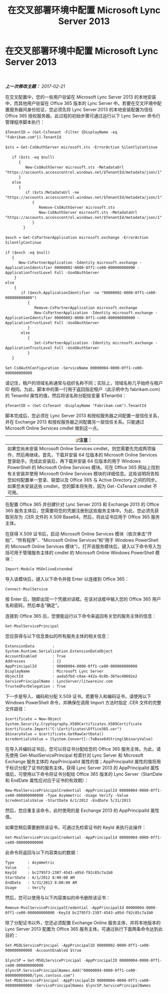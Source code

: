 ﻿---
title: 在交叉部署环境中配置 Microsoft Lync Server 2013
TOCTitle: 在交叉部署环境中配置 Microsoft Lync Server 2013
ms:assetid: 700639ec-5264-4449-a8a6-d7386fad8719
ms:mtpsurl: https://technet.microsoft.com/zh-cn/library/JJ204990(v=OCS.15)
ms:contentKeyID: 49313204
ms.date: 02/21/2017
mtps_version: v=OCS.15
ms.translationtype: HT
---

# 在交叉部署环境中配置 Microsoft Lync Server 2013

 

_**上一次修改主题：** 2017-02-21_

在交叉配置中，您的一些用户驻留在 Microsoft Lync Server 2013 的本地安装中，而其他用户驻留在 Office 365 版本的 Lync Server 中。若要在交叉环境中配置服务器间身份验证，您必须先将 Lync Server 2013 的本地安装配置为信任 Office 365 授权服务器。此过程的初始步骤可通过运行以下 Lync Server 命令行管理程序脚本执行：

    $TenantID = (Get-CsTenant -Filter {DisplayName -eq "Fabrikam.com"}).TenantId
    
    $sts = Get-CsOAuthServer microsoft.sts -ErrorAction SilentlyContinue
            
       if ($sts -eq $null)
          {
             New-CsOAuthServer microsoft.sts -MetadataUrl "https://accounts.accesscontrol.windows.net/$TenantId/metadata/json/1"
          }
       else
          {
             if ($sts.MetadataUrl -ne  "https://accounts.accesscontrol.windows.net/$TenantId/metadata/json/1")
                {
                   Remove-CsOAuthServer microsoft.sts
                   New-CsOAuthServer microsoft.sts -MetadataUrl "https://accounts.accesscontrol.windows.net/$TenantId/metadata/json/1"
                }
            }
    
    $exch = Get-CsPartnerApplication microsoft.exchange -ErrorAction SilentlyContinue
            
    if ($exch -eq $null)
       {
          New-CsPartnerApplication -Identity microsoft.exchange -ApplicationIdentifier 00000002-0000-0ff1-ce00-000000000000 -ApplicationTrustLevel Full -UseOAuthServer
        }
    else
        {
           if ($exch.ApplicationIdentifier -ne "00000002-0000-0ff1-ce00-000000000000")
              {
                 Remove-CsPartnerApplication microsoft.exchange
                 New-CsPartnerApplication -Identity microsoft.exchange -ApplicationIdentifier 00000002-0000-0ff1-ce00-000000000000 -ApplicationTrustLevel Full -UseOAuthServer 
              }
           else
              {
                 Set-CsPartnerApplication -Identity microsoft.exchange -ApplicationTrustLevel Full -UseOAuthServer
              }
       }
    
    Set-CsOAuthConfiguration -ServiceName 00000004-0000-0ff1-ce00-000000000000

请记住，租户的领域名称通常与组织名称不同；实际上，领域名称几乎始终与租户 ID 相同。为此，脚本中的第一行用于返回指定租户（此示例中为 fabrikam.com）的 TenantId 属性的值，然后将该名称分配给变量 $TenantId：

    $TenantID = (Get-CsTenant -DisplayName "Fabrikam.com").TenantId

脚本完成后，您必须在 Lync Server 2013 和授权服务器之间配置一层信任关系，并在 Exchange 2013 和授权服务器之间配置另一层信任关系。只能通过 Microsoft Online Services cmdlet 做到这一点。

<table>
<thead>
<tr class="header">
<th><img src="images/Dn783119.note(OCS.15).gif" title="note" alt="note" />注意：</th>
</tr>
</thead>
<tbody>
<tr class="odd">
<td>如果您尚未安装 Microsoft Online Services cmdlet，则您需要先完成两项操作，然后再继续。首先，下载并安装 64 位版本的 Microsoft Online Services 登录助手。完成此安装后，再下载并安装 64 位版本的用于 Windows PowerShell 的 Microsoft Online Services 模块。可在 Office 365 网站上找到有关安装并使用 Microsoft Online Services 模块的详细信息。这些说明将告知您如何配置单一登录、联盟以及 Office 365 与 Active Directory 之间的同步。<br />
如果您未安装这些 cmdlet，您的脚本将失败，因为 Get-CsTenant cmdlet 不可用。</td>
</tr>
</tbody>
</table>


在配置 Office 365 并创建针对 Lync Server 2013 和 Exchange 2013 的 Office 365 服务主体后，您需要将您的凭据注册到这些服务主体中。为此，您必须先获取另存为 .CER 文件的 X.509 Base64。然后，将此证书应用于 Office 365 服务主体。

在获得 X.509 证书后，启动 Microsoft Online Services 模块（依次单击“开始”、“所有程序”、“Microsoft Online Services”和“用于 Windows PowerShell 的 Microsoft Online Services 模块”）。打开该服务模块后，键入以下命令导入包括可用于管理服务主体的 cmdlet 的 Microsoft Online Windows PowerShell 模块：

    Import-Module MSOnlineExtended

导入该模块后，键入以下命令并按 Enter 以连接到 Office 365：

    Connect-MsolService

按 Enter 后，随即出现一个凭据对话框。在该对话框中输入您的 Office 365 用户名和密码，然后单击“确定”。

连接到 Office 365 后，您便能运行以下命令来返回有关您的服务主体的信息：

    Get-MsolServicePrincipal

您应获得与以下信息类似的所有服务主体的相关信息：

    ExtensionData        : System.Runtime.Serialization.ExtensionDataObject
    AccountEnabled       : True
    Addresses            : {}
    AppPrincipalId       : 00000004-0000-0ff1-ce00-000000000000
    DisplayName          : Microsoft Lync Server
    ObjectId             : aada5fbd-c0ae-442a-8c0b-36fec40602e2
    ServicePrincipalName : LyncServer/litwareinc.com
    TrustedForDelegation : True

下一步是导入、编码和分配 X.509 证书。若要导入和编码证书，请使用以下 Windows PowerShell 命令，并确保在调用 Import 方法时指定 .CER 文件的完整文件路径：

    $certificate = New-Object System.Security.Cryptography.X509Certificates.X509Certificate
    $certificate.Import("C:\Certificates\Office365.cer")
    $binaryValue = $certificate.GetRawCertData()
    $credentialsValue = [System.Convert]::ToBase64String($binaryValue)

在导入并编码证书后，您可以将证书分配给您的 Office 365 服务主体。为此，请先使用 Get-MsolServicePrincipal 检索针对 Lync Server 和 Microsoft Exchange 服务主体的 AppPrincipalId 属性的值；AppPrincipalId 属性的值将用于标识分配了证书的服务主体。获得 Lync Server 2013 的 AppPrincipalId 属性值后，可使用以下命令将证书分配给 Office 365 版本的 Lync Server（StartDate 和 EndDate 属性应对应于证书的有效期）：

    New-MsolServicePrincipalCredential -AppPrincipalId 00000004-0000-0ff1-ce00-000000000000 -Type Asymmetric -Usage Verify -Value $credentialsValue -StartDate 6/1/2012 -EndDate 5/31/2013

然后，您应重复该命令，此时使用的是 Exchange 2013 的 AppPrincipalId 属性值。

如果您稍后需要删除该证书，可通过先检索证书的 KeyId 来执行此操作：

    Get-MsolServicePrincipalCredential -AppPrincipalId 00000004-0000-0ff1-ce00-000000000000

此命令将返回与以下内容类似的数据：

    Type      : Asymmetric
    Value     : 
    KeyId     : bc2795f3-2387-4543-a95d-f92c85c7a1b0
    StartDate : 6/1/2012 8:00:00 AM
    EndDate   : 5/31/2013 8:00:00 AM
    Usage     : Verify

然后，您可以使用与以下内容类似的命令删除该证书：

    Remove-MsolServicePrincipalCredential -AppPrincipalId 00000004-0000-0ff1-ce00-000000000000 -KeyId bc2795f3-2387-4543-a95d-f92c85c7a1b0

除了分配证书以外，您还必须配置 Exchange Online 服务主体，并将本地版本的 Lync Server 2013 配置为 Office 365 服务主体。可通过执行下面两条命令达到此目的：

    Set-MSOLServicePrincipal -AppPrincipalID 00000002-0000-0ff1-ce00-000000000000 -AccountEnabled $true
    
    $lyncSP = Get-MSOLServicePrincipal -AppPrincipalID 00000004-0000-0ff1-ce00-000000000000
    $lyncSP.ServicePrincipalNames.Add("00000004-0000-0ff1-ce00-000000000000/lync.contoso.com")
    Set-MSOLServicePrincipal -AppPrincipalID 00000004-0000-0ff1-ce00-000000000000 -ServicePrincipalNames $lyncSP.ServicePrincipalNames

